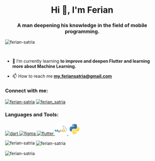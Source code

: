 <h1 align="center">Hi 👋, I'm Ferian</h1>
<h3 align="center">A man deepening his knowledge in the field of mobile programming.</h3>
<p align="left"> <img src="https://komarev.com/ghpvc/?username=ferian-satria&label=Profile%20views&color=0e75b6&style=flat" alt="ferian-satria" /> </p>
<p align="left"> <a href="https://twitter.com/" target="blank"><img src="https://img.shields.io/twitter/follow/?logo=twitter&style=for-the-badge" alt="" /></a> </p>

- 🌱 I’m currently learning **to improve and deepen Flutter and learning more about Machine Learning.**

- 📫 How to reach me **my.feriansatria@gmail.com**

<h3 align="left">Connect with me:</h3>
<p align="left">
<a href="https://linkedin.com/in/ferian-satria" target="blank"><img align="center" src="https://raw.githubusercontent.com/rahuldkjain/github-profile-readme-generator/master/src/images/icons/Social/linked-in-alt.svg" alt="ferian-satria" height="30" width="40" /></a>
<a href="https://instagram.com/ferian_satria" target="blank"><img align="center" src="https://raw.githubusercontent.com/rahuldkjain/github-profile-readme-generator/master/src/images/icons/Social/instagram.svg" alt="ferian_satria" height="30" width="40" /></a>
</p>

<h3 align="left">Languages and Tools:</h3>
<p align="left"> <a href="https://dart.dev" target="_blank" rel="noreferrer"> <img src="https://www.vectorlogo.zone/logos/dartlang/dartlang-icon.svg" alt="dart" width="40" height="40"/> </a> <a href="https://www.figma.com/" target="_blank" rel="noreferrer"> <img src="https://www.vectorlogo.zone/logos/figma/figma-icon.svg" alt="figma" width="40" height="40"/> </a> <a href="https://flutter.dev" target="_blank" rel="noreferrer"> <img src="https://www.vectorlogo.zone/logos/flutterio/flutterio-icon.svg" alt="flutter" width="40" height="40"/> </a> <a href="https://www.mysql.com/" target="_blank" rel="noreferrer"> <img src="https://raw.githubusercontent.com/devicons/devicon/master/icons/mysql/mysql-original-wordmark.svg" alt="mysql" width="40" height="40"/> </a> <a href="https://www.python.org" target="_blank" rel="noreferrer"> <img src="https://raw.githubusercontent.com/devicons/devicon/master/icons/python/python-original.svg" alt="python" width="40" height="40"/> </a> </p>

<p><img align="left" src="https://github-readme-stats.vercel.app/api/top-langs?username=ferian-satria&show_icons=true&locale=en&layout=compact" alt="ferian-satria" /></p>

<p>&nbsp;<img align="center" src="https://github-readme-stats.vercel.app/api?username=ferian-satria&show_icons=true&locale=en" alt="ferian-satria" /></p>

<p><img align="center" src="https://github-readme-streak-stats.herokuapp.com/?user=ferian-satria&" alt="ferian-satria" /></p>
